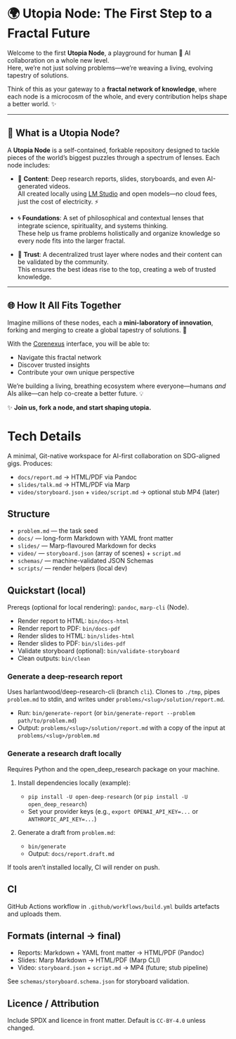# 🌍 Utopia Node: The First Step to a Fractal Future

Welcome to the first **Utopia Node**, a playground for human 🤝 AI collaboration on a whole new level.  
Here, we’re not just solving problems—we’re weaving a living, evolving tapestry of solutions.  

Think of this as your gateway to a **fractal network of knowledge**, where each node is a microcosm of the whole, and every contribution helps shape a better world. ✨

---

## 🚀 What is a Utopia Node?

A **Utopia Node** is a self-contained, forkable repository designed to tackle pieces of the world’s biggest puzzles through a spectrum of lenses. Each node includes:

- 📑 **Content**: Deep research reports, slides, storyboards, and even AI-generated videos.  
  All created locally using [LM Studio](https://lmstudio.ai) and open models—no cloud fees, just the cost of electricity. ⚡

- 🌀 **Foundations**: A set of philosophical and contextual lenses that integrate science, spirituality, and systems thinking.  
  These help us frame problems holistically and organize knowledge so every node fits into the larger fractal.

- 🔗 **Trust**: A decentralized trust layer where nodes and their content can be validated by the community.  
  This ensures the best ideas rise to the top, creating a web of trusted knowledge.

---

## 🌐 How It All Fits Together

Imagine millions of these nodes, each a **mini-laboratory of innovation**, forking and merging to create a global tapestry of solutions. 🧩  

With the [Corenexus](https://corenexus.is) interface, you will be able to:

- Navigate this fractal network  
- Discover trusted insights  
- Contribute your own unique perspective  

We’re building a living, breathing ecosystem where everyone—humans *and* AIs alike—can help co-create a better future. 💡

✨ **Join us, fork a node, and start shaping utopia.**

# Tech Details

A minimal, Git-native workspace for AI-first collaboration on SDG-aligned gigs. Produces:
- `docs/report.md` → HTML/PDF via Pandoc
- `slides/talk.md` → HTML/PDF via Marp
- `video/storyboard.json` + `video/script.md` → optional stub MP4 (later)

## Structure
- `problem.md` — the task seed
- `docs/` — long-form Markdown with YAML front matter
- `slides/` — Marp-flavoured Markdown for decks
- `video/` — `storyboard.json` (array of scenes) + `script.md`
- `schemas/` — machine-validated JSON Schemas
- `scripts/` — render helpers (local dev)

## Quickstart (local)
Prereqs (optional for local rendering): `pandoc`, `marp-cli` (Node).

- Render report to HTML: `bin/docs-html`
- Render report to PDF: `bin/docs-pdf`
- Render slides to HTML: `bin/slides-html`
- Render slides to PDF: `bin/slides-pdf`
- Validate storyboard (optional): `bin/validate-storyboard`
- Clean outputs: `bin/clean`

### Generate a deep-research report
Uses harlantwood/deep-research-cli (branch `cli`). Clones to `./tmp`, pipes `problem.md` to stdin, and writes under `problems/<slug>/solution/report.md`.

- Run: `bin/generate-report` (or `bin/generate-report --problem path/to/problem.md`)
- Output: `problems/<slug>/solution/report.md` with a copy of the input at `problems/<slug>/problem.md`

### Generate a research draft locally
Requires Python and the open_deep_research package on your machine.

1) Install dependencies locally (example):
   - `pip install -U open-deep-research` (or `pip install -U open_deep_research`)
   - Set your provider keys (e.g., `export OPENAI_API_KEY=...` or `ANTHROPIC_API_KEY=...`)

2) Generate a draft from `problem.md`:
   - `bin/generate`
   - Output: `docs/report.draft.md`

If tools aren’t installed locally, CI will render on push.

## CI
GitHub Actions workflow in `.github/workflows/build.yml` builds artefacts and uploads them.

## Formats (internal → final)
- Reports: Markdown + YAML front matter → HTML/PDF (Pandoc)
- Slides: Marp Markdown → HTML/PDF (Marp CLI)
- Video: `storyboard.json` + `script.md` → MP4 (future; stub pipeline)

See `schemas/storyboard.schema.json` for storyboard validation.

## Licence / Attribution
Include SPDX and licence in front matter. Default is `CC-BY-4.0` unless changed.
